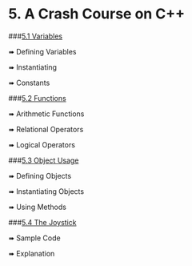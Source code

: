 # 5. A Crash Course on C++
###[5.1 Variables](./variables.md)

   ➠ Defining Variables

   ➠ Instantiating

   ➠ Constants

###[5.2 Functions](./functions.md)

   ➠ Arithmetic Functions

   ➠ Relational Operators

   ➠ Logical Operators

###[5.3 Object Usage](./object_usage.md)

   ➠ Defining Objects

   ➠ Instantiating Objects

   ➠ Using Methods

###[5.4 The Joystick](./joystick.md)

   ➠ Sample Code

   ➠ Explanation

